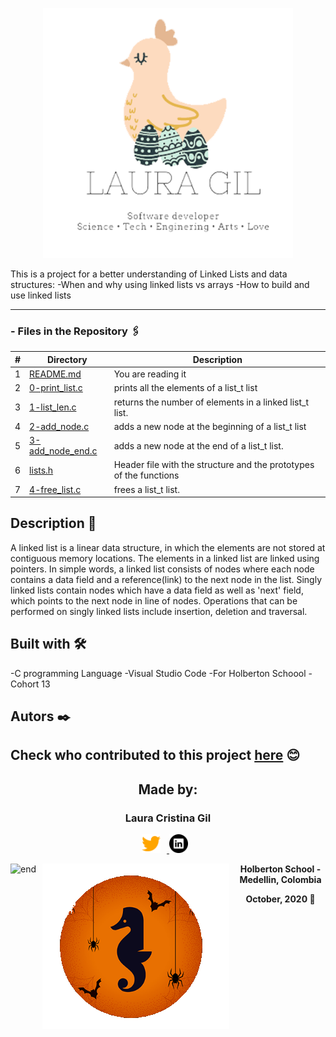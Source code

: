 <p align="center">
  <img src="https://github.com/lacrisy21/README-stuff/blob/main/Logomy.png" width="400"/>
 <br>
 </p>
</p>

This is a project for a better understanding of Linked Lists and data structures:
-When and why using linked lists vs arrays
-How to build and use linked lists

---
### - Files in the Repository 🖇️

#|Directory|Description
---|---|---
1|[README.md](./README.md)| You are reading it
2|[0-print_list.c](./0-print_list.c)| prints all the elements of a list_t list
3|[1-list_len.c](./1-list_len.c)| returns the number of elements in a linked list_t list.
4|[2-add_node.c](./2-add_node.c)| adds a new node at the beginning of a list_t list
5|[3-add_node_end.c](./3-add_node_end.c)| adds a new node at the end of a list_t list.
6|[lists.h](./lists.h)| Header file with the structure and the prototypes of the functions
7|[4-free_list.c](./4-free_list.c)|frees a list_t list.

## Description 🚀

A linked list is a linear data structure, in which the elements are not stored at contiguous memory locations. The elements in a linked list are linked using pointers. In simple words, a linked list consists of nodes where each node contains a data field and a reference(link) to the next node in the list.
Singly linked lists contain nodes which have a data field as well as 'next' field, which points to the next node in line of nodes. Operations that can be performed on singly linked lists include insertion, deletion and traversal.

## Built with 🛠️
-C programming Language
-Visual Studio Code
-For Holberton Schoool
-Cohort 13

## Autors ✒️

Check who contributed to this project [here](https://github.com/your/project/contributors)
😊
---
<p align="center">
  <h2 align="center">Made by:</h2>
    <h3 align="center">Laura Cristina Gil</h3>
      <p align="center">
        <a href="https://twitter.com/Laa_Titina" target="_blank">
            <img alt="twitter_page" src="https://github.com/lacrisy21/README-stuff/blob/main/twitter.png" style="float: center; margin-right: 10px" height="30" width="30">
        </a>
        <a href="https://www.linkedin.com/in/lcristinagil/" target="_blank">
            <img alt="linkedin_page" src="https://github.com/lacrisy21/README-stuff/blob/main/LinkedIn.png" style="float: center; margin-right: 10px" height="30"  width="30">
        </a>
      </p>
</p>

<p align="center">
   <img src="https://www.holbertonschool.com/holberton-logo.png"
     alt="end"
     style="float: left; margin-right: 10px;">
</p>
<p align="center">
   <img src="https://github.com/lacrisy21/README-stuff/blob/main/Holbspooky.png"
     alt="spooky holberton"
     style="float: left; margin-right: 10px;">
</p>
<p align="center">
<b>Holberton School - Medellin, Colombia<b><br>
</p>
<p align="center">
<b>October, 2020 🎃 <b>
</p>
